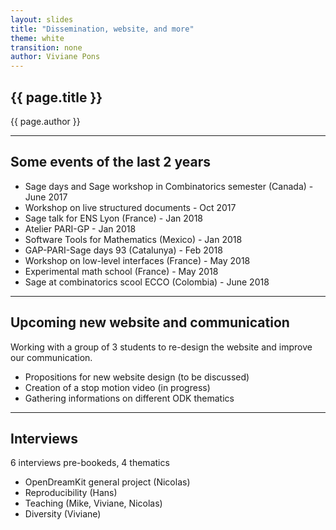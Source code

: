 ```yaml
---
layout: slides
title: "Dissemination, website, and more"
theme: white
transition: none
author: Viviane Pons
---
```


<section data-markdown data-separator="^---\n" data-separator-vertical="^--\n">

# {{ page.title }}

{{ page.author }}


---
## Some events of the last 2 years

- Sage days and Sage workshop in Combinatorics semester (Canada) - June 2017
- Workshop on live structured documents - Oct 2017
- Sage talk for ENS Lyon (France) - Jan 2018
- Atelier PARI-GP - Jan 2018
- Software Tools for Mathematics (Mexico) - Jan 2018
- GAP-PARI-Sage days 93 (Catalunya) - Feb 2018
- Workshop on low-level interfaces (France) - May 2018
- Experimental math school (France) - May 2018
- Sage at combinatorics scool ECCO (Colombia) - June 2018

---
## Upcoming new website and communication

Working with a group of 3 students to re-design the website and improve our communication.

- Propositions for new website design (to be discussed)
- Creation of a stop motion video (in progress)
- Gathering informations on different ODK thematics

---
# Interviews

6 interviews pre-bookeds, 4 thematics

- OpenDreamKit general project (Nicolas)
- Reproducibility (Hans)
- Teaching (Mike, Viviane, Nicolas)
- Diversity (Viviane)


